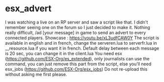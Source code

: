 # esx_advert

I was watching a live on an RP server and saw a script like that. I didn't remember seeing one on the forum so I just decided to make it.
Nothing really difficult, /ad [your message] in game to send an advert to every connected players.
Showcase : https://youtu.be/xL3udfCAW0Y
The script is available in english and in french, change the serveren.lua to serverfr.lua in __resource.lua if you want it in french.
Default delay between each message is 20 sec, you can change it in the client.lua
You need esx (https://github.com/ESX-Org/es_extended), only journalists can use the command, you can just remove this part from the script, else you'll need esx_jobs (https://github.com/ESX-Org/esx_jobs)
Do not re-upload this without asking me first please.
